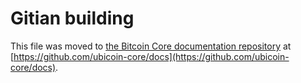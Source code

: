 Gitian building
================

This file was moved to [the Bitcoin Core documentation repository](https://github.com/ubicoin-core/docs/blob/master/gitian-building.md) at [https://github.com/ubicoin-core/docs](https://github.com/ubicoin-core/docs).
